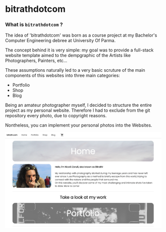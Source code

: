 # bitrathdotcom

### What is `bitrathdotcom` ?

The idea of 'bitrathdotcom' was born as a course project at my Bachelor's Computer Engineering debree at University Of Parma.

The concept behind it is very simple: my goal was to provide a full-stack website template aimed to the dempgraphic of the Artists like Photographers, Painters, etc...

These assumptions naturally led to a very basic scruture of the main components of this websites into three main categories:

- Portfolio
- Shop
- Blog

Being an amateur photographer myself, I decided to structure the entire project as my personal website. Therefore I had to exclude from the git repository every photo, due to copyright reasons.

Nontheless, you can implement your personal photos into the Websites.

![image](readme_images/screen1.png)
